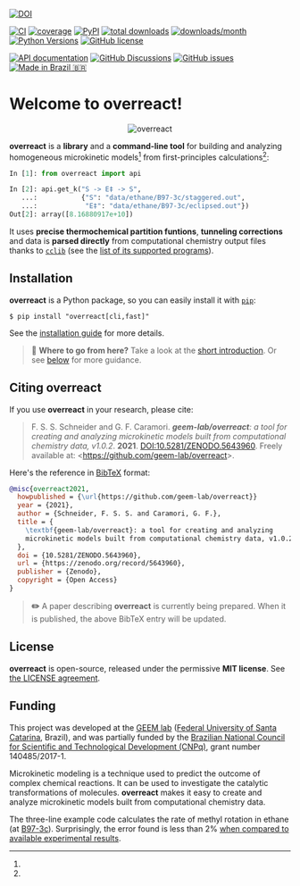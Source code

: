 [![DOI](https://zenodo.org/badge/214332027.svg)](https://zenodo.org/badge/latestdoi/214332027)

[![CI](https://github.com/geem-lab/overreact/actions/workflows/python-package.yml/badge.svg)](https://github.com/geem-lab/overreact/actions/workflows/python-package.yml)
[![coverage](https://codecov.io/gh/geem-lab/overreact/branch/main/graph/badge.svg?token=4WAVXCRXY8)](https://codecov.io/gh/geem-lab/overreact)
[![PyPI](https://img.shields.io/pypi/v/overreact)](https://pypi.org/project/overreact/)
[![total downloads](https://pepy.tech/badge/overreact)](https://pepy.tech/project/overreact)
[![downloads/month](https://pepy.tech/badge/overreact/month)](https://pepy.tech/project/overreact)
[![Python Versions](https://img.shields.io/pypi/pyversions/overreact)](https://pypi.org/project/overreact/)
[![GitHub license](https://img.shields.io/github/license/geem-lab/overreact)](https://github.com/geem-lab/overreact/blob/main/LICENSE)

[![API documentation](https://img.shields.io/badge/docs-available-blue)](https://geem-lab.github.io/overreact/overreact.html)
[![GitHub Discussions](https://img.shields.io/github/discussions/geem-lab/overreact)](https://github.com/geem-lab/overreact/discussions)
[![GitHub issues](https://img.shields.io/github/issues-raw/geem-lab/overreact)](https://github.com/geem-lab/overreact/issues)
[![Made in Brazil 🇧🇷](https://img.shields.io/badge/made%20in-Brazil-009c3b)](https://github.com/geem-lab/overreact-guide#funding)

# Welcome to **overreact**!

<div align="center">
    <img alt="overreact" src="https://raw.githubusercontent.com/geem-lab/overreact-guide/master/logo.png" />
</div>

**overreact** is a **library** and a **command-line tool** for building and
analyzing homogeneous microkinetic models[^microkinetic] from first-principles
calculations[^ethane]:

```python
In [1]: from overreact import api

In [2]: api.get_k("S -> E‡ -> S",
   ...:           {"S": "data/ethane/B97-3c/staggered.out",
   ...:            "E‡": "data/ethane/B97-3c/eclipsed.out"})
Out[2]: array([8.16880917e+10])
```

It uses **precise thermochemical partition funtions**, **tunneling corrections**
and data is **parsed directly** from computational chemistry output files thanks
to [`cclib`](https://cclib.github.io/) (see the
[list of its supported programs](https://cclib.github.io/#summary)).

## Installation

**overreact** is a Python package, so you can easily install it with
[`pip`](https://pypi.org/project/pip/):

```console
$ pip install "overreact[cli,fast]"
```

See the
[installation guide](https://geem-lab.github.io/overreact-guide/install.html)
for more details.

> **🚀** **Where to go from here?** Take a look at the
> [short introduction](https://geem-lab.github.io/overreact-guide/tutorial.html).
> Or see
> [below](https://geem-lab.github.io/overreact-guide/intro.html#where-to-go-next)
> for more guidance.

## Citing **overreact**

If you use **overreact** in your research, please cite:

> F. S. S. Schneider and G. F. Caramori. _**geem-lab/overreact**: a tool for
> creating and analyzing microkinetic models built from computational chemistry
> data, v1.0.2_. **2021**.
> [DOI:10.5281/ZENODO.5643960](https://zenodo.org/badge/latestdoi/214332027).
> Freely available at: <<https://github.com/geem-lab/overreact>>.

Here's the reference in [BibTeX](http://www.bibtex.org/) format:

```bibtex
@misc{overreact2021,
  howpublished = {\url{https://github.com/geem-lab/overreact}}
  year = {2021},
  author = {Schneider, F. S. S. and Caramori, G. F.},
  title = {
    \textbf{geem-lab/overreact}: a tool for creating and analyzing
    microkinetic models built from computational chemistry data, v1.0.2
  },
  doi = {10.5281/ZENODO.5643960},
  url = {https://zenodo.org/record/5643960},
  publisher = {Zenodo},
  copyright = {Open Access}
}
```

> **✏️** A paper describing **overreact** is currently being prepared. When it
> is published, the above BibTeX entry will be updated.

## License

**overreact** is open-source, released under the permissive **MIT license**. See
[the LICENSE agreement](https://github.com/geem-lab/overreact/blob/main/LICENSE).

## Funding

This project was developed at the [GEEM lab](https://geem-ufsc.org/)
([Federal University of Santa Catarina](https://en.ufsc.br/), Brazil), and was
partially funded by the
[Brazilian National Council for Scientific and Technological Development (CNPq)](https://cnpq.br/),
grant number 140485/2017-1.

[^microkinetic]:

Microkinetic modeling is a technique used to predict the outcome of complex
chemical reactions. It can be used to investigate the catalytic transformations
of molecules. **overreact** makes it easy to create and analyze microkinetic
models built from computational chemistry data.

[^ethane]:

The three-line example code calculates the rate of methyl rotation in ethane (at
[B97-3c](https://doi.org/10.1063/1.5012601)). Surprisingly, the error found is
less than 2%
[when compared to available experimental results](http://dx.doi.org/10.1126/science.1132178).
